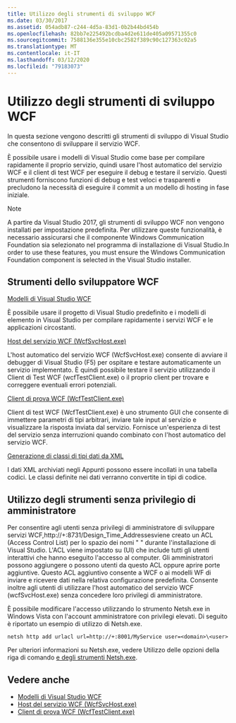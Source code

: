 ```yaml
---
title: Utilizzo degli strumenti di sviluppo WCF
ms.date: 03/30/2017
ms.assetid: 054adb87-c244-4d5a-83d1-0b2b44bd454b
ms.openlocfilehash: 82bb7e225492bcdba4d2e611de405a09571355c0
ms.sourcegitcommit: 7588136e355e10cbc2582f389c90c127363c02a5
ms.translationtype: MT
ms.contentlocale: it-IT
ms.lasthandoff: 03/12/2020
ms.locfileid: "79183073"
---
```

# <a name="using-the-wcf-development-tools"></a>Utilizzo degli strumenti di sviluppo WCF
In questa sezione vengono descritti gli strumenti di sviluppo di Visual Studio che consentono di sviluppare il servizio WCF.  
  
 È possibile usare i modelli di Visual Studio come base per compilare rapidamente il proprio servizio, quindi usare l'host automatico del servizio WCF e il client di test WCF per eseguire il debug e testare il servizio. Questi strumenti forniscono funzioni di debug e test veloci e trasparenti e precludono la necessità di eseguire il commit a un modello di hosting in fase iniziale.  

 > [!NOTE]
 > A partire da Visual Studio 2017, gli strumenti di sviluppo WCF non vengono installati per impostazione predefinita. Per utilizzare queste funzionalità, è necessario assicurarsi che il componente Windows Communication Foundation sia selezionato nel programma di installazione di Visual Studio.In order to use these features, you must ensure the Windows Communication Foundation component is selected in the Visual Studio installer.
  
## <a name="the-wcf-developer-tools"></a>Strumenti dello sviluppatore WCF  
 [Modelli di Visual Studio WCF](wcf-vs-templates.md)  
  
 È possibile usare il progetto di Visual Studio predefinito e i modelli di elemento in Visual Studio per compilare rapidamente i servizi WCF e le applicazioni circostanti.  
  
 [Host del servizio WCF (WcfSvcHost.exe)](wcf-service-host-wcfsvchost-exe.md)  
  
 L'host automatico del servizio WCF (WcfSvcHost.exe) consente di avviare il debugger di Visual Studio (F5) per ospitare e testare automaticamente un servizio implementato. È quindi possibile testare il servizio utilizzando il Client di Test WCF (wcfTestClient.exe) o il proprio client per trovare e correggere eventuali errori potenziali.  
  
 [Client di prova WCF (WcfTestClient.exe)](wcf-test-client-wcftestclient-exe.md)  
  
 Client di test WCF (WcfTestClient.exe) è uno strumento GUI che consente di immettere parametri di tipi arbitrari, inviare tale input al servizio e visualizzare la risposta inviata dal servizio. Fornisce un'esperienza di test del servizio senza interruzioni quando combinato con l'host automatico del servizio WCF.  
  
 [Generazione di classi di tipi dati da XML](generating-data-type-classes-from-xml.md)  
  
 I dati XML archiviati negli Appunti possono essere incollati in una tabella codici. Le classi definite nei dati verranno convertite in tipi di codice.  
  
## <a name="using-the-tools-without-administrator-privilege"></a>Utilizzo degli strumenti senza privilegio di amministratore  
 Per consentire agli utenti senza privilegi di amministratore di sviluppare servizi WCF,http://+:8731/Design_Time_Addressesviene creato un ACL (Access Control List) per lo spazio dei nomi " " durante l'installazione di Visual Studio. L'ACL viene impostato su (UI) che include tutti gli utenti interattivi che hanno eseguito l'accesso al computer. Gli amministratori possono aggiungere o possono utenti da questo ACL oppure aprire porte aggiuntive. Questo ACL aggiuntivo consente a WCF o ai modelli WF di inviare e ricevere dati nella relativa configurazione predefinita. Consente inoltre agli utenti di utilizzare l'host automatico del servizio WCF (wcfSvcHost.exe) senza concedere loro privilegi di amministratore.  
  
 È possibile modificare l'accesso utilizzando lo strumento Netsh.exe in Windows Vista con l'account amministratore con privilegi elevati. Di seguito è riportato un esempio di utilizzo di Netsh.exe.  
  
```console  
netsh http add urlacl url=http://+:8001/MyService user=<domain>\<user>  
```  
  
 Per ulteriori informazioni su Netsh.exe, vedere Utilizzo delle opzioni della riga di comando [e degli strumenti Netsh.exe](https://docs.microsoft.com/previous-versions/tn-archive/bb490939(v=technet.10)).  
  
## <a name="see-also"></a>Vedere anche

- [Modelli di Visual Studio WCF](wcf-vs-templates.md)
- [Host del servizio WCF (WcfSvcHost.exe)](wcf-service-host-wcfsvchost-exe.md)
- [Client di prova WCF (WcfTestClient.exe)](wcf-test-client-wcftestclient-exe.md)
